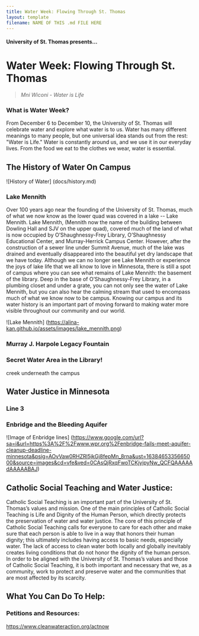 ```yaml
---
title: Water Week: Flowing Through St. Thomas
layout: template
filename: NAME OF THIS .md FILE HERE
--- 
```


#### University of St. Thomas presents...

# Water Week: Flowing Through St. Thomas

> *Mni Wiconi - Water is Life*

### What is Water Week?
From December 6 to December 10, the University of St. Thomas will celebrate water and explore what water is to us. Water has many different meanings to many people, but one universal idea stands out from the rest: "Water is Life." Water is constantly around us, and we use it in our everyday lives. From the food we eat to the clothes we wear, water is essential. 

## The History of Water On Campus

![History of Water] (docs/history.md)

### Lake Mennith
Over 100 years ago near the founding of the University of St. Thomas, much of what we now know as the lower quad was covered in a lake -- Lake Mennith. Lake Mennith, (Mennith now the name of the building between Dowling Hall and SJV on the upper quad), covered much of the land of what is now occupied by O’Shaughnessy-Frey Library, O’Shaughnessy Educational Center, and Murray-Herrick Campus Center. However, after the construction of a sewer line under Summit Avenue, much of the lake was drained and eventually disappeared into the beautiful yet dry landscape that we have today. Although we can no longer see Lake Mennith or experience the joys of lake life that we all know to love in Minnesota, there is still a spot of campus where you can see what remains of Lake Mennith: the basement of the library. Deep in the base of O’Shaughnessy-Frey Library, in a plumbing closet and under a grate, you can not only see the water of Lake Mennith, but you can also hear the calming stream that used to encompass much of what we know now to be campus. Knowing our campus and its water history is an important part of moving forward to making water more visible throughout our community and our world.

![Lake Mennith] (https://alina-kan.github.io/assets/images/lake_mennith.png)

### Murray J. Harpole Legacy Fountain

### Secret Water Area in the Library! 
creek underneath the campus

## Water Justice in Minnesota
### Line 3


### Enbridge and the Bleeding Aquifer

![Image of Enbridge lines] (https://www.google.com/url?sa=i&url=https%3A%2F%2Fwww.wpr.org%2Fenbridge-fails-meet-aquifer-cleanup-deadline-minnesota&psig=AOvVaw0RHZRl5jkGj8fepMn_8rna&ust=1638465335665000&source=images&cd=vfe&ved=0CAsQjRxqFwoTCKjyipyNw_QCFQAAAAAdAAAAABAJ)

## Catholic Social Teaching and Water Justice:

Catholic Social Teaching is an important part of the University of St. Thomas’s values and mission. One of the main principles of Catholic Social Teaching is Life and Dignity of the Human Person, which directly protects the preservation of water and water justice. The core of this principle of Catholic Social Teaching calls for everyone to care for each other and make sure that each person is able to live in a way that honors their human dignity; this ultimately includes having access to basic needs, especially water. The lack of access to clean water both locally and globally inevitably creates living conditions that do not honor the dignity of the human person. In order to be aligned with the University of St. Thomas’s values and those of Catholic Social Teaching, it is both important and necessary that we, as a community, work to protect and preserve water and the communities that are most affected by its scarcity. 

## What You Can Do To Help:
### Petitions and Resources:
https://www.cleanwateraction.org/actnow

